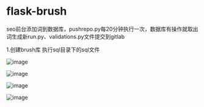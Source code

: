 # flask-brush
seo前台添加词到数据库，pushrepo.py每20分钟执行一次，数据库有操作就取出词生成新run.py、validations.py文件提交到gitlab

1.创建brush库 执行sql目录下的sql文件

![image](https://github.com/chenshiyang2015/flask-brush/blob/master/project/screenshots/1.png)

![image](https://github.com/chenshiyang2015/flask-brush/blob/master/project/screenshots/2.png)

![image](https://github.com/chenshiyang2015/flask-brush/blob/master/project/screenshots/3.png)

![image](https://github.com/chenshiyang2015/flask-brush/blob/master/project/screenshots/4.png)
